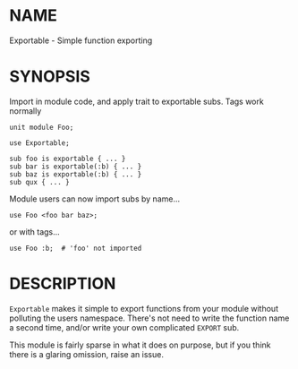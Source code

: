 NAME
====

Exportable - Simple function exporting

SYNOPSIS
========

Import in module code, and apply trait to exportable subs. Tags work normally

```perl-6
unit module Foo;

use Exportable;

sub foo is exportable { ... }
sub bar is exportable(:b) { ... }
sub baz is exportable(:b) { ... }
sub qux { ... }
```

Module users can now import subs by name...

```perl-6
use Foo <foo bar baz>;
```

or with tags...

```
use Foo :b;  # 'foo' not imported
```

DESCRIPTION
===========

`Exportable` makes it simple to export functions from your module without polluting the users namespace. There's not need to write the function name a second time, and/or write your own complicated `EXPORT` sub.

This module is fairly sparse in what it does on purpose, but if you think there is a glaring omission, raise an issue.
